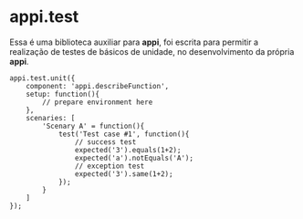 # appi.test

Essa é uma biblioteca auxiliar para __appi__, foi escrita para permitir a realização de testes de básicos de unidade, no desenvolvimento da própria __appi__.

    appi.test.unit({
        component: 'appi.describeFunction',
        setup: function(){
            // prepare environment here
        },
        scenaries: [
            'Scenary A' = function(){
                test('Test case #1', function(){
                    // success test
                    expected('3').equals(1+2);
                    expected('a').notEquals('A');
                    // exception test
                    expected('3').same(1+2);
                });
            }
        ]
    });